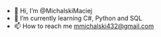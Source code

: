 - 👋 Hi, I’m @MichalskiMaciej
- 🌱 I’m currently learning C#, Python and SQL
- 📫 How to reach me mmichalski432@gmail.com


